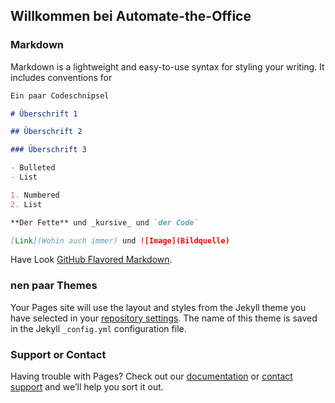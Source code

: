 ## Willkommen bei Automate-the-Office

### Markdown

Markdown is a lightweight and easy-to-use syntax for styling your writing. It includes conventions for

```markdown
Ein paar Codeschnipsel

# Überschrift 1

## Überschrift 2

### Überschrift 3 

- Bulleted
- List

1. Numbered
2. List

**Der Fette** und _kursive_ und `der Code` 

[Link](Wohin auch immer) und ![Image](Bildquelle)
```

Have Look [GitHub Flavored Markdown](https://guides.github.com/features/mastering-markdown/).

### nen paar Themes

Your Pages site will use the layout and styles from the Jekyll theme you have selected in your [repository settings](https://github.com/Quaquaro/Pages/settings). The name of this theme is saved in the Jekyll `_config.yml` configuration file.

### Support or Contact

Having trouble with Pages? Check out our [documentation](https://docs.github.com/categories/github-pages-basics/) or [contact support](https://support.github.com/contact) and we’ll help you sort it out.
